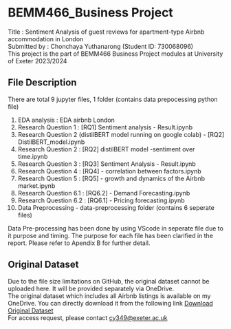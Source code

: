 # BEMM466_Business Project 

Title : Sentiment Analysis of guest reviews for apartment-type Airbnb accommodation in London <br />
Submitted by : Chonchaya Yuthanarong (Student ID: 730068096) <br />
This project is the part of BEMM466 Business Project modules at University of Exeter 2023/2024

## File Description 
There are total 9 jupyter files, 1 folder (contains data prepocessing python file)   
1. EDA analysis : EDA airbnb London
2. Research Question 1 : [RQ1] Sentiment analysis - Result.ipynb
3. Research Question 2 (distilBERT model running on google colab) - [RQ2] DistilBERT_model.ipynb
4. Research Question 2 :  [RQ2] distilBERT model -sentiment over time.ipynb
5. Research Question 3 : [RQ3] Sentiment Analysis - Result.ipynb
6. Research Question 4 : [RQ4] - correlation between factors.ipynb
7. Research Question 5 : [RQ5] - growth and dynamics of the Airbnb market.ipynb
8. Research Question 6.1 : [RQ6.2] - Demand Forecasting.ipynb
9. Research Question 6.2 : [RQ6.1] -  Pricing forecasting.ipynb
10. Data Preprocessing - data-preprocessing folder (contains 6 seperate files)

   Data Pre-processing has been done by using VScode in seperate file due to it purpose and timing. The purpose for each file has been clarified in the report. Please refer to Apendix B for further detail.

## Original Dataset
Due to the file size limitations on GitHub, the original dataset cannot be uploaded here. It will be provided separately via OneDrive. <br />
The original dataset which includes all Airbnb listings is available on my OneDrive. You can directly download it from the following link 
[Download Original Dataset](https://universityofexeteruk-my.sharepoint.com/:f:/g/personal/cy349_exeter_ac_uk/EoGxu1NNmX9Lt_ZPDoHKqeIBqJQnROs6xaCcRF0EMw_zSQ) <br />
For access request, please contact cy349@exeter.ac.uk

